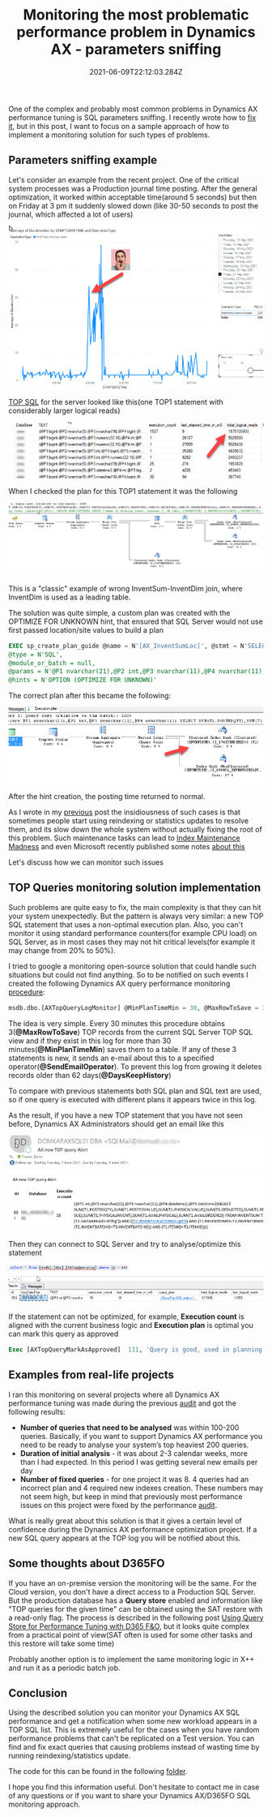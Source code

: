 ﻿---
title: "Monitoring the most problematic performance problem in Dynamics AX - parameters sniffing"
date: "2021-06-09T22:12:03.284Z"
tags: ["Performance", "SQL", "Performance audit"]
path: "/performance-snifmonitor"
featuredImage: "./logo.png"
excerpt: "The blog post describes a monitoring solution for SQL Server parameters sniffing issues"
---

One of the complex and probably most common problems in Dynamics AX performance tuning is SQL parameters sniffing. I recently wrote how to [fix it](https://denistrunin.com/performance-sniffing), but in this post, I want to focus on a sample approach of how to implement a monitoring solution for such types of problems.

## Parameters sniffing example 

Let's consider an example from the recent project. One of the critical system processes was a Production journal time posting. After the general optimization, it worked within acceptable time(around 5 seconds) but then on Friday at 3 pm it suddenly slowed down (like 30-50 seconds to post the journal, which affected a lot of users)

![Posting](PostingTimePanic.png)

[TOP SQL](https://github.com/TrudAX/TRUDScripts/blob/master/Performance/AX%20Technical%20Audit.md#get-top-sql) for the server looked like this(one TOP1 statement with considerably larger logical reads)

![Top SQL](TOPSQL.png)

When I checked the plan for this TOP1 statement it was the following

![bad plan](BadPlan.png)

This is a "classic" example of wrong InventSum-InventDim join, where InventDim is used as a leading table.

The solution was quite simple, a custom plan was created with the OPTIMIZE FOR UNKNOWN hint, that ensured that SQL Server would not use first passed location/site values to build a plan  

```SQL
EXEC sp_create_plan_guide @name = N'[AX_InventSumLoc]', @stmt = N'SELECT SUM(T1.POSTEDQTY),SUM(T1.POSTEDVALUE),SUM(T1.PHYSICALVALUE),SUM(T1.DEDUCTED),SUM(T1.RECEIVED),SUM(T1.RESERVPHYSICAL),SUM(T1.RESERVORDERED),SUM(T1.REGISTERED),SUM(T1.PICKED),SUM(T1.ONORDER),SUM(T1.ORDERED),SUM(T1.ARRIVED),SUM(T1.QUOTATIONRECEIPT),SUM(T1.QUOTATIONISSUE),SUM(T1.AVAILPHYSICAL),SUM(T1.AVAILORDERED),SUM(T1.PHYSICALINVENT),SUM(T1.POSTEDVALUESECCUR_RU),SUM(T1.PHYSICALVALUESECCUR_RU) FROM INVENTSUM T1 WHERE (((T1.PARTITION=5637144576) AND (T1.DATAAREAID=N''dsg'')) AND ((T1.ITEMID=@P1) AND (T1.CLOSED=@P2))) AND EXISTS (SELECT ''x'' FROM INVENTDIM T2 WHERE (((T2.PARTITION=5637144576) AND (T2.DATAAREAID=N''dsg'')) AND (((T2.INVENTDIMID=T1.INVENTDIMID) AND (T2.INVENTSITEID=@P3)) AND (T2.INVENTLOCATIONID=@P4))))',
@type = N'SQL',
@module_or_batch = null,
@params = N'@P1 nvarchar(21),@P2 int,@P3 nvarchar(11),@P4 nvarchar(11)',
@hints = N'OPTION (OPTIMIZE FOR UNKNOWN)'

```

The correct plan after this became the following:

![Good plan](GoodPlan.png)

After the hint creation, the posting time returned to normal. 

As I wrote in my [previous](https://denistrunin.com/performance-sniffing) post the insidiousness of such cases is that sometimes people start using reindexing or statistics updates to resolve them, and its slow down the whole system without actually fixing the root of this problem. Such maintenance tasks can lead to [Index Maintenance Madness]( https://www.brentozar.com/archive/2017/12/index-maintenance-madness/) and even Microsoft recently published some notes [about this](
https://docs.microsoft.com/en-us/sql/relational-databases/indexes/reorganize-and-rebuild-indexes?view=sql-server-ver15#index-maintenance-strategy )

Let's discuss how we can monitor such issues

## TOP Queries monitoring solution implementation

Such problems are quite easy to fix, the main complexity is that they can hit your system unexpectedly. But the pattern is always very similar: a new TOP SQL statement that uses a non-optimal execution plan. Also, you can't monitor it using standard performance counters(for example CPU load) on SQL Server, as in most cases they may not hit critical levels(for example it may change from 20% to 50%). 

I tried to google a monitoring open-source solution that could handle such situations but could not find anything. So to be notified on such events I created the following Dynamics AX query performance monitoring [procedure]( https://github.com/TrudAX/TRUDScripts/blob/master/Performance/Jobs/SQLTopQueryMonitor/dbo.AXTopQueryLogMonitor.StoredProcedure.sql):

```sql
msdb.dbo.[AXTopQueryLogMonitor] @MinPlanTimeMin = 30, @MaxRowToSave = 3, @SendEmailOperator = 'axoperator', @DaysKeepHistory = 62
```

The idea is very simple. Every 30 minutes this procedure obtains 3(**@MaxRowToSave**) TOP records from the current SQL Server TOP SQL view and if they exist in this log for more than 30 minutes(**@MinPlanTimeMin**) saves them to a table. If any of these 3 statements is new, it sends an e-mail about this to a specified operator(**@SendEmailOperator**). To prevent this log from growing it deletes records older than 62 days(**@DaysKeepHistory**)

To compare with previous statements both SQL plan and SQL text are used, so if one query is executed with different plans it appears twice in this log. 

As the result, if you have a new TOP statement that you have not seen before, Dynamics AX Administrators should get an email like this 

![E-mail](Email.png)

Then they can connect to SQL Server and try to analyse/optimize this statement

![Top line analysis](TopLineAnalysis.png)

If the statement can not be optimized, for example, **Execution count** is aligned with the current business logic and **Execution plan** is optimal you can mark this query as approved   

```sql
Exec [AXTopQueryMarkAsApproved]  111, 'Query is good, used in planning process'
```

## Examples from real-life projects

I ran this monitoring on several projects where all Dynamics AX performance tuning was made during the previous [audit](https://denistrunin.com/performance-audit) and got the following results:

- **Number of queries that need to be analysed** was within 100-200 queries. Basically, if you want to support Dynamics AX performance you need to be ready to analyse your system’s top heaviest 200 queries.
- **Duration of initial analysis** - it was about 2-3 calendar weeks, more than I had expected. In this period I was getting several new emails per day
- **Number of fixed queries** - for one project it was 8. 4 queries had an incorrect plan and 4 required new indexes creation. These numbers may not seem high, but keep in mind that previously most performance issues on this project were fixed by the performance [audit]( https://denistrunin.com/performance-audit).

What is really great about this solution is that it gives a certain level of confidence during the Dynamics AX performance optimization project. If a new SQL query appears at the TOP log you will be notified about this.  

## Some thoughts about D365FO

If you have an on-premise version the monitoring will be the same. For the Cloud version, you don't have a direct access to a Production SQL Server. But the production database has a **Query store** enabled and information like "TOP queries for the given time" can be obtained using the SAT restore with a read-only flag. The process is described in the following post [Using Query Store for Performance Tuning with D365 F&O](https://community.dynamics.com/ax/b/axinthefield/posts/using-query-store-for-performance-tuning-with-d365-f-o), but it looks quite complex from a practical point of view(SAT often is used for some other tasks and this restore will take some time)

Probably another option is to implement the same monitoring logic in X++ and run it as a periodic batch job. 

## Conclusion

Using the described solution you can monitor your Dynamics AX SQL performance and get a notification when some new workload appears in a TOP SQL list. This is extremely useful for the cases when you have random performance problems that can't be replicated on a Test version. You can find and fix exact queries that causing problems instead of wasting time by running reindexing/statistics update. 

The code for this can be found in the following [folder](https://github.com/TrudAX/TRUDScripts/tree/master/Performance/Jobs/SQLTopQueryMonitor).

I hope you find this information useful. Don't hesitate to contact me in case of any questions or if you want to share your Dynamics AX/D365FO SQL monitoring approach. 

